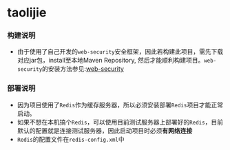 # taolijie

### 构建说明
* 由于使用了自己开发的`web-security`安全框架，因此若构建此项目，需先下载对应jar包，install至本地Maven Repository, 然后才能顺利构建项目。`web-security`的安装方法参见:[web-security](https://github.com/wanghongfei/web-security/releases)

### 部署说明
* 因为项目使用了`Redis`作为缓存服务器，所以必须安装部署`Redis`项目才能正常启动。
* 如果不想在本机搞个`Redis`，可以使用目前测试服务器上部署好的`Redis`，目前默认的配置就是连接测试服务器，因此启动项目时必须**有网络连接**
* `Redis`的配置文件在`redis-config.xml`中
